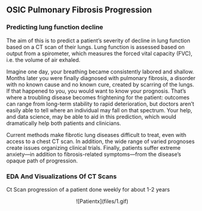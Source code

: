 ## OSIC Pulmonary Fibrosis Progression

### Predicting  lung function decline


 The aim of this  is to predict a patient’s severity of decline in lung function based on a CT scan of their lungs. Lung function is assessed based on output from a spirometer, which measures the forced vital capacity (FVC), i.e. the volume of air exhaled.

Imagine one day, your breathing became consistently labored and shallow. Months later you were finally diagnosed with pulmonary fibrosis, a disorder with no known cause and no known cure, created by scarring of the lungs. If that happened to you, you would want to know your prognosis. That’s where a troubling disease becomes frightening for the patient: outcomes can range from long-term stability to rapid deterioration, but doctors aren’t easily able to tell where an individual may fall on that spectrum. Your help, and data science, may be able to aid in this prediction, which would dramatically help both patients and clinicians.

Current methods make fibrotic lung diseases difficult to treat, even with access to a chest CT scan. In addition, the wide range of varied prognoses create issues organizing clinical trials. Finally, patients suffer extreme anxiety—in addition to fibrosis-related symptoms—from the disease’s opaque path of progression.

### EDA And Visualizations Of CT Scans 

Ct Scan progression of a patient done weekly for about  1-2 years  
<center>
![Patientx](files/1.gif)
</center>
